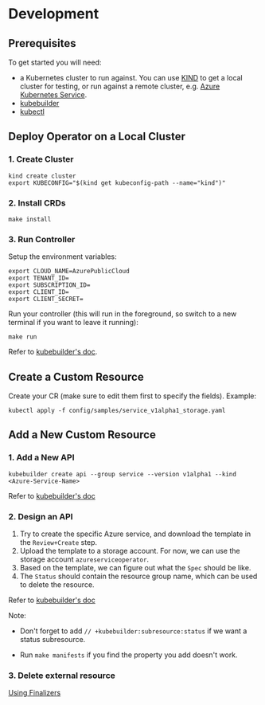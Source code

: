 # Development

## Prerequisites

To get started you will need:

* a Kubernetes cluster to run against. You can use [KIND](https://sigs.k8s.io/kind) to get a local cluster for testing, or run against a remote cluster, e.g. [Azure Kubernetes Service](https://docs.microsoft.com/en-us/azure/aks/kubernetes-walkthrough).
* [kubebuilder](https://book.kubebuilder.io/quick-start.html#installation)
* [kubectl](https://kubernetes.io/docs/tasks/tools/install-kubectl/)

## Deploy Operator on a Local Cluster

### 1. Create Cluster

```
kind create cluster
export KUBECONFIG="$(kind get kubeconfig-path --name="kind")"
```

### 2. Install CRDs

```
make install
```

### 3. Run Controller

Setup the environment variables:

```
export CLOUD_NAME=AzurePublicCloud
export TENANT_ID=
export SUBSCRIPTION_ID=
export CLIENT_ID=
export CLIENT_SECRET=
```

Run your controller (this will run in the foreground, so switch to a new terminal if you want to leave it running):

```
make run
```

Refer to [kubebuilder's doc](https://book.kubebuilder.io/quick-start.html#test-it-out-locally).

## Create a Custom Resource

Create your CR (make sure to edit them first to specify the fields). Example:

```
kubectl apply -f config/samples/service_v1alpha1_storage.yaml
```

## Add a New Custom Resource

### 1. Add a New API

```
kubebuilder create api --group service --version v1alpha1 --kind <Azure-Service-Name>
```

Refer to [kubebuilder's doc](https://book.kubebuilder.io/cronjob-tutorial/new-api.html)

### 2. Design an API

1. Try to create the specific Azure service, and download the template in the `Review+Create` step.
2. Upload the template to a storage account. For now, we can use the storage account `azureserviceoperator`.
3. Based on the template, we can figure out what the `Spec` should be like.
4. The `Status` should contain the resource group name, which can be used to delete the resource.

Refer to [kubebuilder's doc](https://book.kubebuilder.io/cronjob-tutorial/api-design.html)

Note:

* Don't forget to add `// +kubebuilder:subresource:status` if we want a status subresource.

* Run `make manifests` if you find the property you add doesn't work.

### 3. Delete external resource

[Using Finalizers](https://book.kubebuilder.io/reference/using-finalizers.html)
